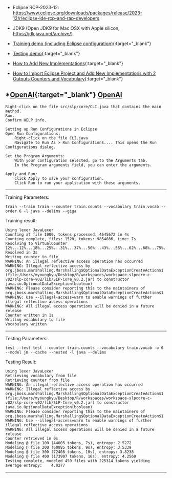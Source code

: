 * Eclipse RCP-2023-12: https://www.eclipse.org/downloads/packages/release/2023-12/r/eclipse-ide-rcp-and-rap-developers
* JDK9 (Open JDK9 for Mac OSX with Apple silicon, https://jdk.java.net/archive/)

* [Training demo (including Eclipse configuration)](https://unomail-my.sharepoint.com/:v:/g/personal/myoungkyu_unomaha_edu/EaJxymO8QzlCvDhDwIBnLz4BKeoejzT1Cs1YEGGXLU-6dA?nav=eyJyZWZlcnJhbEluZm8iOnsicmVmZXJyYWxBcHAiOiJPbmVEcml2ZUZvckJ1c2luZXNzIiwicmVmZXJyYWxBcHBQbGF0Zm9ybSI6IldlYiIsInJlZmVycmFsTW9kZSI6InZpZXciLCJyZWZlcnJhbFZpZXciOiJNeUZpbGVzTGlua0NvcHkifX0&e=Z59owy){:target="_blank"}
* [Testing demo](https://unomail-my.sharepoint.com/:v:/g/personal/myoungkyu_unomaha_edu/Eez5XCw3TWVKhQPw73MpC4cB0Rhh51EJeO1pyr5hrgjv5Q?nav=eyJyZWZlcnJhbEluZm8iOnsicmVmZXJyYWxBcHAiOiJPbmVEcml2ZUZvckJ1c2luZXNzIiwicmVmZXJyYWxBcHBQbGF0Zm9ybSI6IldlYiIsInJlZmVycmFsTW9kZSI6InZpZXciLCJyZWZlcnJhbFZpZXciOiJNeUZpbGVzTGlua0NvcHkifX0&e=NIPKtm){:target="_blank"}
* [How to Add New Implementations](https://unomail-my.sharepoint.com/:v:/g/personal/myoungkyu_unomaha_edu/ET5lof3qjuBCrYStIfkiXA4BifFV5fKj6M1vLXVtnDTxwA?nav=eyJyZWZlcnJhbEluZm8iOnsicmVmZXJyYWxBcHAiOiJPbmVEcml2ZUZvckJ1c2luZXNzIiwicmVmZXJyYWxBcHBQbGF0Zm9ybSI6IldlYiIsInJlZmVycmFsTW9kZSI6InZpZXciLCJyZWZlcnJhbFZpZXciOiJNeUZpbGVzTGlua0NvcHkifX0&e=6NzXcf){:target="_blank"}
* [How to Import Eclipse Project and Add New Implementations with 2 Outputs Counters and Vocabulary](https://unomail-my.sharepoint.com/:v:/g/personal/myoungkyu_unomaha_edu/EZuQXRL13sdAiznZEM6drDgBhK334rwJXoYQCO3BMmPQ8w?nav=eyJyZWZlcnJhbEluZm8iOnsicmVmZXJyYWxBcHAiOiJPbmVEcml2ZUZvckJ1c2luZXNzIiwicmVmZXJyYWxBcHBQbGF0Zm9ybSI6IldlYiIsInJlZmVycmFsTW9kZSI6InZpZXciLCJyZWZlcnJhbFZpZXciOiJNeUZpbGVzTGlua0NvcHkifX0&e=XBcXua){:target="_blank"}

*[OpenAI](https://openai.com){:target="_blank"}
<a href="https://openai.com" target="_blank">OpenAI</a>
---

    Right-click on the file src/slp/core/CLI.java that contains the main method.
    Run.
    Confirm HELP info.

    Setting up Run Configurations in Eclipse
    Open Run Configurations:
        Right-click on the file CLI.java
        Navigate to Run As > Run Configurations.... This opens the Run Configurations dialog.

    Set the Program Arguments:
        With your configuration selected, go to the Arguments tab.
        In the Program arguments field, you can enter the arguments.

    Apply and Run:
        Click Apply to save your configuration.
        Click Run to run your application with these arguments.
---

Training Parameters: 

    train --train train --counter train.counts --vocabulary train.vocab --order 6 -l java --delims --giga

Training result:

    Using lexer JavaLexer
    Counting at file 1000, tokens processed: 4645672 in 4s
    Counting complete, files: 1520, tokens: 9854086, time: 7s
    Resolving to VirtualCounter
    12%...12%...18%...25%...31%...37%...50%...43%...56%...62%...68%...75%...81%...87%...93%...100%...
    Resolved in 3s
    Writing counter to file
    WARNING: An illegal reflective access operation has occurred
    WARNING: Illegal reflective access by org.jboss.marshalling.Marshalling$OptionalDataExceptionCreateAction$1 (file:/Users/myoungkyu/Desktop/R/workspaces/workspace-slpcore-c-v02/slp-core-v02/lib/SLP-Core_v0.2.jar) to constructor java.io.OptionalDataException(boolean)
    WARNING: Please consider reporting this to the maintainers of org.jboss.marshalling.Marshalling$OptionalDataExceptionCreateAction$1
    WARNING: Use --illegal-access=warn to enable warnings of further illegal reflective access operations
    WARNING: All illegal access operations will be denied in a future release
    Counter written in 1s
    Writing vocabulary to file
    Vocabulary written
---

Testing Parameters: 

    test --test test --counter train.counts --vocabulary train.vocab -o 6 --model jm --cache --nested -l java --delims

Testing Result:

    Using lexer JavaLexer
    Retrieving vocabulary from file
    Retrieving counter from file
    WARNING: An illegal reflective access operation has occurred
    WARNING: Illegal reflective access by org.jboss.marshalling.Marshalling$OptionalDataExceptionCreateAction$1 (file:/Users/myoungkyu/Desktop/R/workspaces/workspace-slpcore-c-v02/slp-core-v02/lib/SLP-Core_v0.2.jar) to constructor java.io.OptionalDataException(boolean)
    WARNING: Please consider reporting this to the maintainers of org.jboss.marshalling.Marshalling$OptionalDataExceptionCreateAction$1
    WARNING: Use --illegal-access=warn to enable warnings of further illegal reflective access operations
    WARNING: All illegal access operations will be denied in a future release
    Counter retrieved in 0s
    Modeling @ file 100 (44005 tokens, 7s), entropy: 2.5272
    Modeling @ file 200 (60885 tokens, 9s), entropy: 3.5339
    Modeling @ file 300 (72408 tokens, 10s), entropy: 3.8238
    Modeling @ file 400 (173907 tokens, 16s), entropy: 4.2560
    Testing complete, modeled 450 files with 225314 tokens yielding average entropy:    4.0277
---
